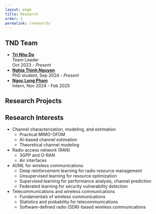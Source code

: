 ```yaml
---
layout: page
title: Research
order: 2
permalink: /research/
---
```


## TND Team

- **[Tri Nhu Do](/team/trinhudo)**  
  Team Leader  
  Oct 2023 - *Present*  
- **[Nghia Thinh Nguyen](/team/nghiathinhnguyen)**  
  PhD student, Sep 2024 - *Present*  
- **[Ngoc Long Pham](/team/ngoclongpham)**  
  Intern, Nov 2024 - Feb 2025

## Research Projects

## Research Interests

- Channel characterization, modeling, and estimation  
  - Practical MIMO-OFDM  
  - AI-based channel estimation  
  - Theoretical channel modeling  
- Radio access network (RAN)  
  - 3GPP and O-RAN  
  - Air interfaces  
- AI/ML for wireless communications  
  - Deep reinforcement learning for radio resource management  
  - Unsupervised learning for resource optimization  
  - Supervised learning for performance analysis, channel prediction  
  - Federated learning for security vulnerability detection  
- Telecommunications and wireless communications  
  - Fundamentals of wireless communications  
  - Statistics and probability for telecommunications  
  - Software-defined radio (SDR)-based wireless communications  

